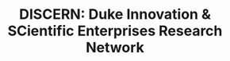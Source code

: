 ---
api_or_bulk_downloads: Bulk
citation: 'Arora Ashish, Belenzon Sharon, and Sheer Lia, 2021. "Knowledge spillovers
  and corporate investment in scientific research". American Economic Review, 111(3),
  pp.871-98.

  Arora Ashish, Belenzon Sharon, and Sheer Lia, 2021. "Matching patents to Compustat
  firms, 1980–2015: Dynamic reassignment, name changes, and ownership structures".
  Research Policy, 50(5), p.104217.'
contributors:
- Ashish Arora
- Sharon Belenzon
- Lia Sheer
cost: None
description: 'Patents (as well as scientific articles, and NPL citations at the aggregate
  firm-level) matched to U.S. Compustat firms over the period 1980-2015. In extending
  the match to Compustat up to 2015, we address two major challenges: name changes
  and ownership changes. Our UO and subsidiary historical standardized firm name lists,
  including the dynamic reassignment, are publicly available for researches to match
  to their database of interest.


  As of 2023, DISCERN has been enriched to extend additional years, broader coverage
  of subsidiary data, and to add open-access matches to scientific publications. More
  information about the updates may be found in the following NBER whitepaper: https://conference.nber.org/conf_papers/f193007.pdf'
documentation: https://doi.org/10.5281/zenodo.3594642
doi: https://doi.org/10.5281/zenodo.4320782
last_edit: Fri, 01 Dec 2023 12:36:44 GMT
location: https://doi.org/10.5281/zenodo.3594642
maintained_by: Lia Sheer
open_access: 'TRUE'
related_publications: 'http://dx.doi.org/10.1257/aer.20171742, http://dx.doi.org/10.1016/j.respol.2022.104550,
  http://dx.doi.org/10.1287/mnsc.2023.4682, http://dx/doi.org/10.1287/mnsc.2023.00282,
  http://dx.doi.org/10.1287/mnsc.2023.4830 '
slug: discern
tags:
- Compustat
- Patents
- Publications
- NPL
- Name changes
- Dynamic reassignment
- GVKEY
- Disambiguation
timeframe: 1980-2015
title: 'DISCERN: Duke Innovation & SCientific Enterprises Research Network'
uuid: f2fcc603-7883-4e18-a82a-6275ffd82e98
versioning: 'TRUE'
---